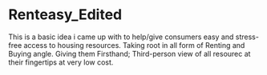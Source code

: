 # Renteasy_Edited
This is a basic idea i came up with to help/give consumers easy and stress-free access to housing resources.
Taking root in all form of Renting and Buying angle.
Giving them Firsthand; Third-person view of all resourec at their fingertips at very low cost.
